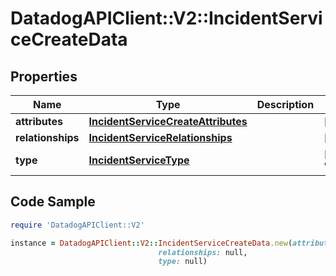 # DatadogAPIClient::V2::IncidentServiceCreateData

## Properties

Name | Type | Description | Notes
------------ | ------------- | ------------- | -------------
**attributes** | [**IncidentServiceCreateAttributes**](IncidentServiceCreateAttributes.md) |  | [optional] 
**relationships** | [**IncidentServiceRelationships**](IncidentServiceRelationships.md) |  | [optional] 
**type** | [**IncidentServiceType**](IncidentServiceType.md) |  | [default to &#39;services&#39;]

## Code Sample

```ruby
require 'DatadogAPIClient::V2'

instance = DatadogAPIClient::V2::IncidentServiceCreateData.new(attributes: null,
                                 relationships: null,
                                 type: null)
```


